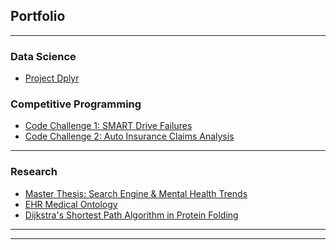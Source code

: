 ## Portfolio

---

### Data Science

- [Project Dplyr](https://github.com/SQLDataNinja/Portfolio_DataScience/tree/master/Projects_R/Project_Dplyr)

<!-- [Project 1 Title](/sample_page) -->
<!-- <img src="images/dummy_thumbnail.jpg?raw=true"/> -->

<!-- --- -->
<!-- [Project 2 Title](/pdf/sample_presentation.pdf) -->
<!-- <img src="images/dummy_thumbnail.jpg?raw=true"/> -->

<!-- --- -->
<!-- [Project 3 Title](http://example.com/) -->
<!-- <img src="images/dummy_thumbnail.jpg?raw=true"/> -->

<!-- --- -->

### Competitive Programming

- [Code Challenge 1: SMART Drive Failures](https://github.com/SQLDataNinja/Portfolio_DataScience/tree/master/Challenges_Python/C1_SMARTDriveFailures)
- [Code Challenge 2: Auto Insurance Claims Analysis](https://github.com/SQLDataNinja/Portfolio_DataScience/tree/master/Challenges_Python/C2_AutoInsurance)

---

### Research

- [Master Thesis: Search Engine & Mental Health Trends](https://github.com/SQLDataNinja/Portfolio_DataScience/tree/master/Challenges_Python/C1_SMARTDriveFailures)
- [EHR Medical Ontology](https://github.com/SQLDataNinja/Portfolio_DataScience/tree/master/Challenges_Python/C2_AutoInsurance)
- [Dijkstra's Shortest Path Algorithm in Protein Folding](http://example.com/)

---


---
<!-- <p style="font-size:11px">Page template forked from <a href="https://github.com/evanca/quick-portfolio">evanca</a></p> -->
<!-- Remove above link if you don't want to attibute -->
